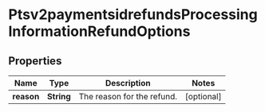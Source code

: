 
# Ptsv2paymentsidrefundsProcessingInformationRefundOptions

## Properties
Name | Type | Description | Notes
------------ | ------------- | ------------- | -------------
**reason** | **String** | The reason for the refund. |  [optional]



